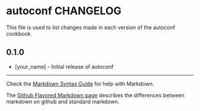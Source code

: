 autoconf CHANGELOG
==================

This file is used to list changes made in each version of the autoconf cookbook.

0.1.0
-----
- [your_name] - Initial release of autoconf

- - -
Check the [Markdown Syntax Guide](http://daringfireball.net/projects/markdown/syntax) for help with Markdown.

The [Github Flavored Markdown page](http://github.github.com/github-flavored-markdown/) describes the differences between markdown on github and standard markdown.
